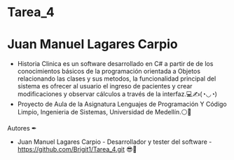 # Tarea_4

# Juan Manuel Lagares Carpio

- Historia Clinica es un software desarrollado en C# a partir de de los conocimientos básicos de la programación orientada a Objetos relacionando las clases y sus metodos, la funcionalidad principal del sistema es ofrecer al usuario el ingreso de pacientes y crear modificaciones y observar cálculos a través de la interfaz.💻✍(◔◡◔)
- Proyecto de Aula de la Asignatura Lenguajes de Programación Y Código Limpio, Ingenieria de Sistemas, Universidad de Medellín.⚪🔴

Autores ✒
- Juan Manuel Lagares Carpio - Desarrollador y tester del software - https://github.com/Brigit1/Tarea_4.git 😎🔏
